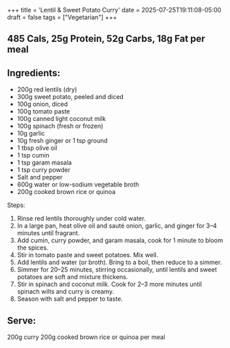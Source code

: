 +++
title = 'Lentil & Sweet Potato Curry'
date = 2025-07-25T19:11:08-05:00
draft = false
tags = ["Vegetarian"]
+++


## 485 Cals, 25g Protein, 52g Carbs, 18g Fat per meal

## Ingredients:
- 200g red lentils (dry)
- 300g sweet potato, peeled and diced
- 100g onion, diced
- 100g tomato paste
- 100g canned light coconut milk
- 100g spinach (fresh or frozen)
- 10g garlic
- 10g fresh ginger or 1 tsp ground
- 1 tbsp olive oil
- 1 tsp cumin
- 1 tsp garam masala
- 1 tsp curry powder
- Salt and pepper
- 600g water or low-sodium vegetable broth
- 200g cooked brown rice or quinoa

Steps:
1. Rinse red lentils thoroughly under cold water.
2. In a large pan, heat olive oil and sauté onion, garlic, and ginger for 3–4 minutes until fragrant.
3. Add cumin, curry powder, and garam masala, cook for 1 minute to bloom the spices.
4. Stir in tomato paste and sweet potatoes. Mix well.
5. Add lentils and water (or broth). Bring to a boil, then reduce to a simmer.
6. Simmer for 20–25 minutes, stirring occasionally, until lentils and sweet potatoes are soft and mixture thickens.
7. Stir in spinach and coconut milk. Cook for 2–3 more minutes until spinach wilts and curry is creamy.
8. Season with salt and pepper to taste.

## Serve:
200g curry
200g cooked brown rice or quinoa per meal

